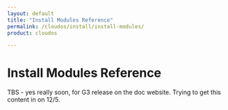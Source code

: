 ```yaml
---
layout: default
title: "Install Modules Reference"
permalink: /cloudos/install/install-modules/
product: cloudos

---
```


# Install Modules Reference

TBS - yes really soon, for G3 release on the doc website. Trying to get this content in on 12/5.


